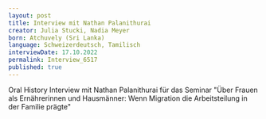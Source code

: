 ```yaml
---
layout: post
title: Interview mit Nathan Palanithurai
creator: Julia Stucki, Nadia Meyer
born: Atchuvely (Sri Lanka)
language: Schweizerdeutsch, Tamilisch
interviewDate: 17.10.2022
permalink: Interview_6517
published: true
---
```

Oral History Interview mit Nathan Palanithurai für das Seminar "Über Frauen als Ernährerinnen und Hausmänner: Wenn Migration die Arbeitsteilung in der Familie prägte"